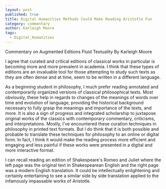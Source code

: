 ```yaml
---
layout: post
published: true
title: Digital Humanities Methods Could Make Reading Aristotle Fun
category: commentary
author: Karleigh Moore
tags: 
  - Digital_Humanities
---
```


Commentary on Augmented Editions Fluid Textuality 
By Karleigh Moore

I agree that curated and critical editions of classical works in particular is becoming more and more prevalent in academia. I think that these types of editions are an invaluable tool for those attempting to study such texts as they are often dense and at time, seem to be written in a different language. 

As a beginning student in philosophy, I much prefer reading annotated and contemporarily organized versions of classical philosophical texts. Most obviously, these help in regards to changes of the meanings of words over time and evolution of language, providing the historical background necessary to fully grasp the meanings and importance of the texts, and more. It is also a sign of progress and integrated scholarship to juxtapose original works of the classics with contemporary commentary, criticisms, and interpretations. Mostly, I’ve encountered these curation techniques in philosophy in printed text formats. But I do think that it is both possible and probable to translate these techniques for philosophy to an online or digital form. In fact, I think it would make the reading process more efficient and engaging and less painful if these works were presented in a digital and more interactive format.

I can recall reading an edition of Shakespeare's Romeo and Juliet where the left page was the original text in Shakespearean English and the right page was a modern English translation. It could be intellectually enlightening and certainly entertaining to see a similar side by side translation applied to the infamously impassable works of Aristotle.  
